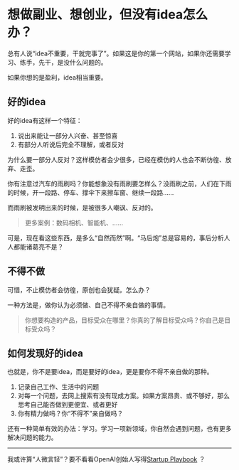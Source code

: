 # 想做副业、想创业，但没有idea怎么办？

总有人说“idea不重要，干就完事了”。如果这是你的第一个网站，如果你还需要学习、练手，先干，是没什么问题的。

如果你想的是盈利，idea相当重要。

## 好的idea

好的idea有这样一个特征：

1. 说出来能让一部分人兴奋、甚至惊喜
2. 有部分人听说后完全不理解，或者反对

为什么要一部分人反对？这样模仿者会少很多，已经在模仿的人也会不断彷徨、放弃、走歪。

你有注意过汽车的雨刷吗？你能想象没有雨刷要怎样么？没雨刷之前，人们在下雨的时候，开一段路、停车、撑伞下来擦车窗、继续一段路……

而雨刷被发明出来的时候，是被很多人嘲讽、反对的。

> 更多案例：数码相机、智能机、……

可是，现在看这些东西，是多么“自然而然”啊。“马后炮”总是容易的，事后分析人人都能诸葛亮不是？

## 不得不做

可惜，不止模仿者会彷徨，原创也会犹疑。怎么办？

一种方法是，做你认为必须做、自己不得不亲自做的事情。

> 你想要构造的产品，目标受众在哪里？你真的了解目标受众吗？你自己是目标受众吗？

## 如何发现好的idea

也就是，你不是要idea，而是要好的idea，更是要你不得不亲自做的那种。

1. 记录自己工作、生活中的问题
2. 对每一个问题，去网上搜索有没有现成方案。如果方案昂贵、或不够好，那么思考自己能否做到更便宜、或者更好
3. 你有精力做吗？你“不得不”亲自做吗？

还有一种简单有效的办法：学习。学习一项新领域，你自然会遇到问题，也有更多解决问题的能力。

---

我或许算“人微言轻”？要不看看OpenAI创始人写得[Startup Playbook](https://playbook.samaltman.com/) ？
